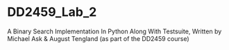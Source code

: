 # DD2459_Lab_2
A Binary Search Implementation In Python Along With Testsuite,
Written by Michael Ask & August Tengland (as part of the DD2459 course) 
